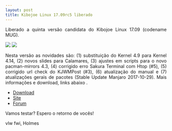 ```yaml
---
layout: post
title: Kibojoe Linux 17.09rc5 liberado 
---
```


<p style="text-align: justify;">Liberado a quinta versão candidata do Kibojoe Linux 17.09 (codename MUG).</p>

<img src="http://www.auplod.com/u/oadplu9e02f.png">

<img src="http://kibojoe.org/img/img4.png">

<p style="text-align: justify;">Nesta versão as novidades são: (1) substituição do Kernel 4.9 para Kernel 4.14, (2) novos slides para Calamares, (3) ajustes em scripts para o novo pacman-mirrors 4.3, (4) corrigido erro Sakura Terminal com Htop (#5), (5) corrigido url check do KJWMPost (#3), (6) atualização do manual e (7) atualizações gerais de pacotes (Stable Update Manjaro 2017-10-29). Mais informações e download, links abaixo .</p>

* [Download](http://kibojoe.org/download.html)
* [Site](http://kibojoe.org)
* [Forum](http://forum.kibojoe.org/home)

<p style="text-align: justify;">Vamos testar? Espero o retorno de vocês!</p>

vlw fwi, Holmes